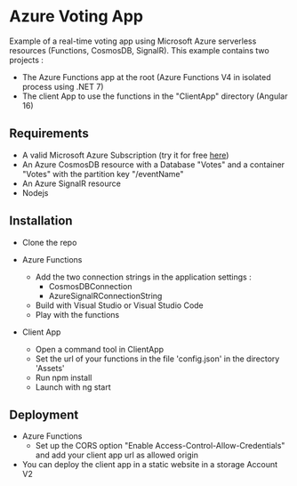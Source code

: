 # Azure Voting App

Example of a real-time voting app using Microsoft Azure serverless resources (Functions, CosmosDB, SignalR).
This example contains two projects :
* The Azure Functions app at the root (Azure Functions V4 in isolated process using .NET 7)
* The client App to use the functions in the "ClientApp" directory (Angular 16)

## Requirements

- A valid Microsoft Azure Subscription (try it for free [here](https://azure.microsoft.com/free/))
- An Azure CosmosDB resource with a Database "Votes" and a container "Votes" with the partition key "/eventName"
- An Azure SignalR resource
- Nodejs

## Installation

- Clone the repo

- Azure Functions
  - Add the two connection strings in the application settings :
    -  CosmosDBConnection
    -  AzureSignalRConnectionString
  - Build with Visual Studio or Visual Studio Code
  - Play with the functions

- Client App
  - Open a command tool in ClientApp
  - Set the url of your functions in the file 'config.json' in the directory 'Assets'
  - Run npm install
  - Launch with ng start
  
## Deployment

- Azure Functions
  - Set up the CORS option "Enable Access-Control-Allow-Credentials" and add your client app url as allowed origin
- You can deploy the client app in a static website in a storage Account V2
